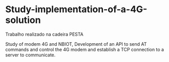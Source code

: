# Study-implementation-of-a-4G-solution
Trabalho realizado na cadeira PESTA

Study of modem 4G and NBIOT,
Development of an API to send AT commands and control the 4G modem and establish a TCP connection to a server to communicate.
